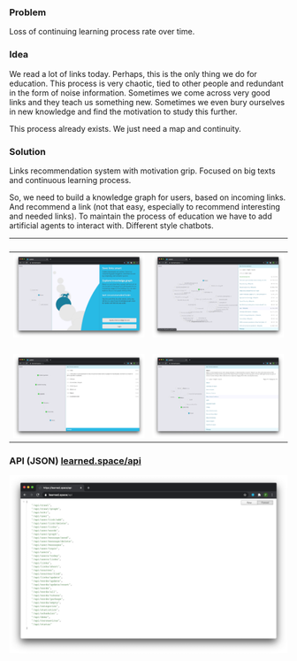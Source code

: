 ### Problem

Loss of сontinuing learning process rate over time.

### Idea

We read a lot of links today. Perhaps, this is the only thing we do for education. This process is very chaotic, tied to other people and redundant in the form of noise information. Sometimes we come across very good links and they teach us something new. Sometimes we even bury ourselves in new knowledge and find the motivation to study this further.

This process already exists. We just need a map and continuity.

### Solution

Links recommendation system with motivation grip. Focused on big texts and continuous learning process.

So, we need to build a knowledge graph for users, based on incoming links. And recommend a link (not that easy, especially to recommend interesting and needed links). To maintain the process of education we have to add artificial agents to interact with. Different style chatbots.

&nbsp; | &nbsp;
--- | ---
![Login](./.screenshots/login.png)|![Mine](./.screenshots/mine.png)
&nbsp; | &nbsp;
![Chat](./.screenshots/chat.png)|![Graph](./.screenshots/graph.png)

### API (JSON) [learned.space/api](https://learned.space/api)
![Login](./.screenshots/api.png)
